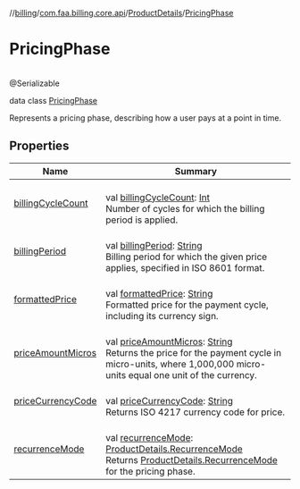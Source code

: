 //[billing](../../../../index.md)/[com.faa.billing.core.api](../../index.md)/[ProductDetails](../index.md)/[PricingPhase](index.md)

# PricingPhase

\
@Serializable

data class [PricingPhase](index.md)

Represents a pricing phase, describing how a user pays at a point in time.

## Properties

| Name | Summary |
|---|---|
| [billingCycleCount](billing-cycle-count.md) | <br>val [billingCycleCount](billing-cycle-count.md): [Int](https://kotlinlang.org/api/latest/jvm/stdlib/kotlin/-int/index.html)<br>Number of cycles for which the billing period is applied. |
| [billingPeriod](billing-period.md) | <br>val [billingPeriod](billing-period.md): [String](https://kotlinlang.org/api/latest/jvm/stdlib/kotlin/-string/index.html)<br>Billing period for which the given price applies, specified in ISO 8601 format. |
| [formattedPrice](formatted-price.md) | <br>val [formattedPrice](formatted-price.md): [String](https://kotlinlang.org/api/latest/jvm/stdlib/kotlin/-string/index.html)<br>Formatted price for the payment cycle, including its currency sign. |
| [priceAmountMicros](price-amount-micros.md) | <br>val [priceAmountMicros](price-amount-micros.md): [String](https://kotlinlang.org/api/latest/jvm/stdlib/kotlin/-string/index.html)<br>Returns the price for the payment cycle in micro-units, where 1,000,000 micro-units equal one unit of the currency. |
| [priceCurrencyCode](price-currency-code.md) | <br>val [priceCurrencyCode](price-currency-code.md): [String](https://kotlinlang.org/api/latest/jvm/stdlib/kotlin/-string/index.html)<br>Returns ISO 4217 currency code for price. |
| [recurrenceMode](recurrence-mode.md) | <br>val [recurrenceMode](recurrence-mode.md): [ProductDetails.RecurrenceMode](../-recurrence-mode/index.md)<br>Returns [ProductDetails.RecurrenceMode](../-recurrence-mode/index.md) for the pricing phase. |
